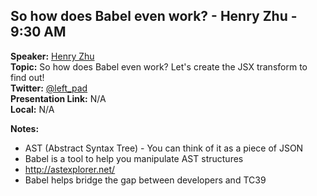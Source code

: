 ## So how does Babel even work? - Henry Zhu - 9:30 AM
**Speaker:** [Henry Zhu](https://github.com/hzoo) <br>
**Topic:** So how does Babel even work? Let's create the JSX transform to find out! <br>
**Twitter:** [@left_pad](https://twitter.com/left_pad) <br>
**Presentation Link:** N/A <br>
**Local:** N/A <br>

**Notes:**
- AST (Abstract Syntax Tree) - You can think of it as a piece of JSON
- Babel is a tool to help you manipulate AST structures
- http://astexplorer.net/
- Babel helps bridge the gap between developers and TC39
